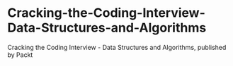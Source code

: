 # Cracking-the-Coding-Interview-Data-Structures-and-Algorithms
Cracking the Coding Interview - Data Structures and Algorithms, published by Packt
